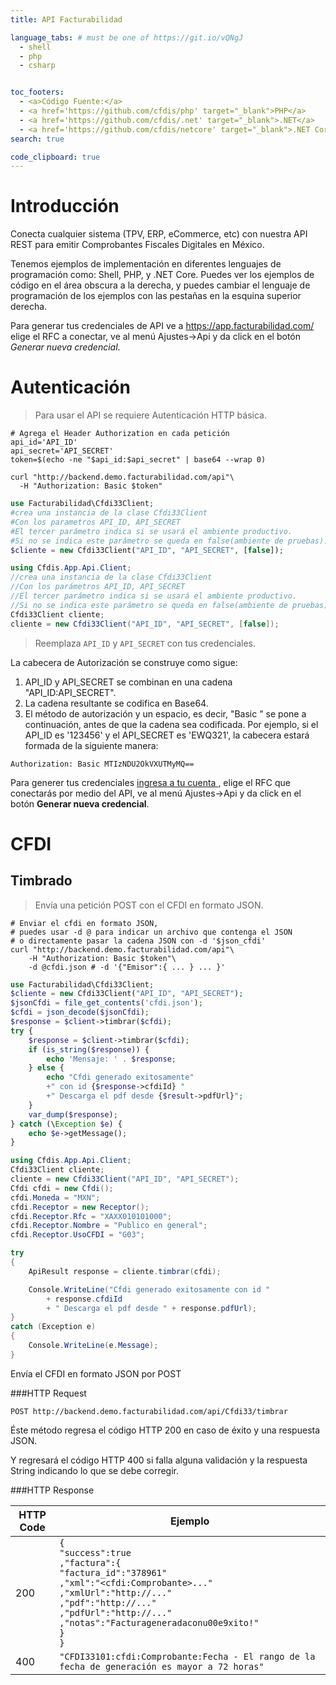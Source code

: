 ```yaml
---
title: API Facturabilidad

language_tabs: # must be one of https://git.io/vQNgJ
  - shell
  - php
  - csharp


toc_footers:
  - <a>Código Fuente:</a>
  - <a href='https://github.com/cfdis/php' target="_blank">PHP</a>
  - <a href='https://github.com/cfdis/.net' target="_blank">.NET</a>
  - <a href='https://github.com/cfdis/netcore' target="_blank">.NET Core</a>
search: true

code_clipboard: true
---
```


# Introducción

Conecta cualquier sistema (TPV, ERP, eCommerce, etc) con nuestra API REST para emitir Comprobantes Fiscales Digitales en México.

Tenemos ejemplos de implementación en diferentes lenguajes de programación como: Shell, PHP, y .NET Core. Puedes ver los ejemplos de código en el área obscura a la derecha, y puedes cambiar el lenguaje de programación de los ejemplos con las pestañas en la esquina superior derecha.

Para generar tus credenciales de API ve a https://app.facturabilidad.com/ elige el RFC a conectar, ve al menú Ajustes->Api y da click en el botón *Generar nueva credencial*.

# Autenticación

> Para usar el API se requiere Autenticación HTTP básica.


```shell
# Agrega el Header Authorization en cada petición
api_id='API_ID'
api_secret='API_SECRET'
token=$(echo -ne "$api_id:$api_secret" | base64 --wrap 0)

curl "http://backend.demo.facturabilidad.com/api"\
  -H "Authorization: Basic $token"

```

```php
use Facturabilidad\Cfdi33Client;
#crea una instancia de la clase Cfdi33Client
#Con los parametros API_ID, API_SECRET
#El tercer parámetro indica si se usará el ambiente productivo.
#Si no se indica este parámetro se queda en false(ambiente de pruebas).
$cliente = new Cfdi33Client("API_ID", "API_SECRET", [false]);
```

```csharp
using Cfdis.App.Api.Client;
//crea una instancia de la clase Cfdi33Client
//Con los parámetros API_ID, API_SECRET
//El tercer parámetro indica si se usará el ambiente productivo.
//Si no se indica este parámetro se queda en false(ambiente de pruebas).
Cfdi33Client cliente;
cliente = new Cfdi33Client("API_ID", "API_SECRET", [false]);  
```

> Reemplaza `API_ID` y  `API_SECRET` con tus credenciales.

La cabecera de Autorización se construye como sigue:

1. API_ID y API_SECRET se combinan en una cadena "API_ID:API_SECRET".
1. La cadena resultante se codifica en Base64.
1. El método de autorización y un espacio, es decir, "Basic " se pone a continuación, antes de que la cadena sea codificada.
Por ejemplo, si el API_ID es '123456' y el API_SECRET es 'EWQ321', la cabecera estará formada de la siguiente manera:

`Authorization: Basic MTIzNDU2OkVXUTMyMQ==`

<aside class="notice">
Para generer tus credenciales 
<a href="https://app.facturabilidad.com/" target="_blank">ingresa a tu cuenta </a>, 
elige el RFC que conectarás por medio del API,
ve al menú Ajustes->Api y da click en el botón <b>Generar nueva credencial</b>.

</aside>

# CFDI

## Timbrado

> Envía una petición POST con el CFDI en formato JSON.


```shell
# Enviar el cfdi en formato JSON, 
# puedes usar -d @ para indicar un archivo que contenga el JSON
# o directamente pasar la cadena JSON con -d '$json_cfdi'
curl "http://backend.demo.facturabilidad.com/api"\
    -H "Authorization: Basic $token"\
    -d @cfdi.json # -d '{"Emisor":{ ... } ... }'

```

```php
use Facturabilidad\Cfdi33Client;
$cliente = new Cfdi33Client("API_ID", "API_SECRET");
$jsonCfdi = file_get_contents('cfdi.json');
$cfdi = json_decode($jsonCfdi);
$response = $client->timbrar($cfdi);
try {
    $response = $client->timbrar($cfdi);
    if (is_string($response)) {
        echo 'Mensaje: ' . $response;
    } else {
        echo "Cfdi generado exitosamente"
        +" con id {$response->cfdiId} "
        +" Descarga el pdf desde {$result->pdfUrl}";
    }
    var_dump($response);
} catch (\Exception $e) {
    echo $e->getMessage();
}
```

```csharp
using Cfdis.App.Api.Client;
Cfdi33Client cliente;
cliente = new Cfdi33Client("API_ID", "API_SECRET");  
Cfdi cfdi = new Cfdi();
cfdi.Moneda = "MXN";
cfdi.Receptor = new Receptor();
cfdi.Receptor.Rfc = "XAXX010101000";
cfdi.Receptor.Nombre = "Publico en general";
cfdi.Receptor.UsoCFDI = "G03";

try
{
    ApiResult response = cliente.timbrar(cfdi);

    Console.WriteLine("Cfdi generado exitosamente con id "
    	+ response.cfdiId
        + " Descarga el pdf desde " + response.pdfUrl);
}
catch (Exception e)
{
    Console.WriteLine(e.Message);
}
```

Envía el CFDI en formato JSON por POST

###HTTP Request

`POST http://backend.demo.facturabilidad.com/api/Cfdi33/timbrar`


Éste método regresa el código HTTP 200 en caso de éxito y una respuesta JSON.

Y regresará el código HTTP 400 si falla alguna validación y la respuesta String indicando lo que se debe corregir.

###HTTP Response

HTTP Code | Ejemplo
--------- | -----------
200 | `{`<br>`"success":true`<br>`,"factura":{`<br>`"factura_id":"378961"`<br>`,"xml":"<cfdi:Comprobante>..."`<br>`,"xmlUrl":"http://..."`<br>`,"pdf":"http://..."`<br>`,"pdfUrl":"http://..."`<br>`,"notas":"Facturageneradaconu00e9xito!"`<br>`}`<br>`}`
400|`"CFDI33101:cfdi:Comprobante:Fecha - El rango de la fecha de generación es mayor a 72 horas"`
